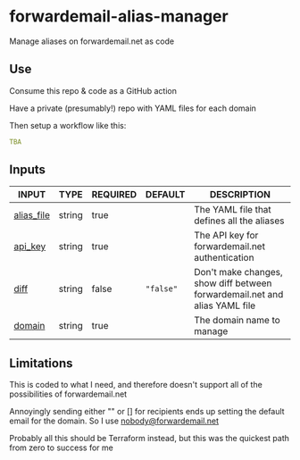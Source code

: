 # forwardemail-alias-manager
Manage aliases on forwardemail.net as code

## Use
Consume this repo & code as a GitHub action

Have a private (presumably!) repo with YAML files for each domain

Then setup a workflow like this:
```yaml
TBA
```

## Inputs

<!-- AUTO-DOC-INPUT:START - Do not remove or modify this section -->

|                             INPUT                              |  TYPE  | REQUIRED |  DEFAULT  |                                DESCRIPTION                                 |
|----------------------------------------------------------------|--------|----------|-----------|----------------------------------------------------------------------------|
| <a name="input_alias_file"></a>[alias_file](#input_alias_file) | string |   true   |           |                 The YAML file that defines all the aliases                 |
|     <a name="input_api_key"></a>[api_key](#input_api_key)      | string |   true   |           |              The API key for forwardemail.net authentication               |
|          <a name="input_diff"></a>[diff](#input_diff)          | string |  false   | `"false"` | Don't make changes, show diff between forwardemail.net and alias YAML file |
|       <a name="input_domain"></a>[domain](#input_domain)       | string |   true   |           |                         The domain name to manage                          |

<!-- AUTO-DOC-INPUT:END -->



## Limitations
This is coded to what I need, and therefore doesn't support all of the
possibilities of forwardemail.net

Annoyingly sending either "" or [] for recipients ends up setting the
default email for the domain.  So I use nobody@forwardemail.net

Probably all this should be Terraform instead, but this was the quickest
path from zero to success for me
